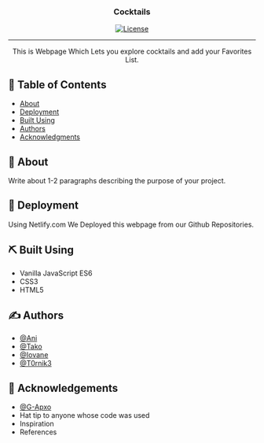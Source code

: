 <h3 align="center">Cocktails</h3>

<div align="center">

<!-- [![Status](https://img.shields.io/badge/status-active-success.svg)]() -->

<!-- [![GitHub Issues](https://img.shields.io/github/issues/kylelobo/The-Documentation-Compendium.svg)](https://github.com/kylelobo/The-Documentation-Compendium/issues)
[![GitHub Pull Requests](https://img.shields.io/github/issues-pr/kylelobo/The-Documentation-Compendium.svg)](https://github.com/kylelobo/The-Documentation-Compendium/pulls) -->

[![License](https://img.shields.io/badge/license-MIT-blue.svg)](/LICENSE)

</div>

---

<p align="center"> This is Webpage Which Lets you explore cocktails and add your Favorites List.<br> 
</p>

## 📝 Table of Contents

- [About](#about)
- [Deployment](#deployment)
- [Built Using](#built_using)
- [Authors](#authors)
- [Acknowledgments](#acknowledgement)

## 🧐 About

Write about 1-2 paragraphs describing the purpose of your project.

## 🚀 Deployment

Using Netlify.com We Deployed this webpage from our Github Repositories.

## ⛏️ Built Using

- Vanilla JavaScript ES6
- CSS3
- HTML5

## ✍️ Authors

- [@Ani](https://github.com/anniemmagh)
- [@Tako](https://github.com/T0rnik3)
- [@Iovane](https://github.com/Iovane)
- [@T0rnik3](https://github.com/T0rnik3)

## 🎉 Acknowledgements

- [@G-Apxo](https://github.com/G-Apxo)
- Hat tip to anyone whose code was used
- Inspiration
- References
